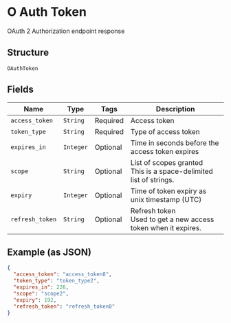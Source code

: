 
# O Auth Token

OAuth 2 Authorization endpoint response

## Structure

`OAuthToken`

## Fields

| Name | Type | Tags | Description |
|  --- | --- | --- | --- |
| `access_token` | `String` | Required | Access token |
| `token_type` | `String` | Required | Type of access token |
| `expires_in` | `Integer` | Optional | Time in seconds before the access token expires |
| `scope` | `String` | Optional | List of scopes granted<br>This is a space-delimited list of strings. |
| `expiry` | `Integer` | Optional | Time of token expiry as unix timestamp (UTC) |
| `refresh_token` | `String` | Optional | Refresh token<br>Used to get a new access token when it expires. |

## Example (as JSON)

```json
{
  "access_token": "access_token8",
  "token_type": "token_type2",
  "expires_in": 226,
  "scope": "scope2",
  "expiry": 192,
  "refresh_token": "refresh_token0"
}
```

